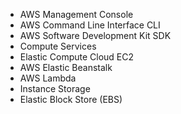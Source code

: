 - AWS Management Console
- AWS Command Line Interface CLI
- AWS Software Development Kit SDK
- Compute Services
- Elastic Compute Cloud EC2
- AWS Elastic Beanstalk
- AWS Lambda
- Instance Storage
- Elastic Block Store (EBS)
